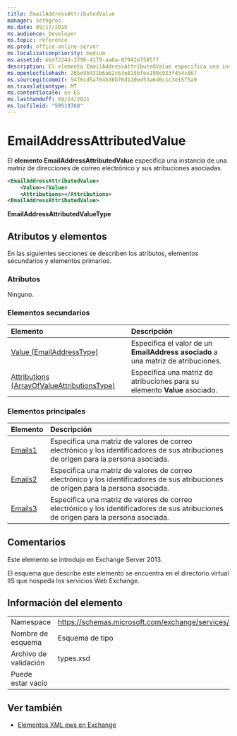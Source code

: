 ```yaml
---
title: EmailAddressAttributedValue
manager: sethgros
ms.date: 09/17/2015
ms.audience: Developer
ms.topic: reference
ms.prod: office-online-server
ms.localizationpriority: medium
ms.assetid: ebdf224d-3796-4179-aa0a-87942e7585ff
description: El elemento EmailAddressAttributedValue especifica una instancia de una matriz de direcciones de correo electrónico y sus atribuciones asociadas.
ms.openlocfilehash: 2b5e9b431b6a62c63e815bfee190c923f454c867
ms.sourcegitcommit: 54f6cd5a704b36b76d110ee53a6d6c1c3e15f5a9
ms.translationtype: MT
ms.contentlocale: es-ES
ms.lasthandoff: 09/24/2021
ms.locfileid: "59519768"
---
```

# <a name="emailaddressattributedvalue"></a>EmailAddressAttributedValue

El **elemento EmailAddressAttributedValue** especifica una instancia de una matriz de direcciones de correo electrónico y sus atribuciones asociadas. 
  
```XML
<EmailAddressAttributedValue>
    <Value></Value>
    <Attributions></Attributions>
<EmailAddressAttributedValue>
```

 **EmailAddressAttributedValueType**
## <a name="attributes-and-elements"></a>Atributos y elementos

En las siguientes secciones se describen los atributos, elementos secundarios y elementos primarios.
  
### <a name="attributes"></a>Atributos

Ninguno.
  
### <a name="child-elements"></a>Elementos secundarios

|**Elemento**|**Descripción**|
|:-----|:-----|
|[Value (EmailAddressType)](value-emailaddresstype.md) <br/> |Especifica el valor de un **EmailAddress asociado** a una matriz de atribuciones.  <br/> |
|[Attributions (ArrayOfValueAttributionsType)](attributions-arrayofvalueattributionstype.md) <br/> |Especifica una matriz de atribuciones para su elemento **Value** asociado.  <br/> |
   
### <a name="parent-elements"></a>Elementos principales

|**Elemento**|**Descripción**|
|:-----|:-----|
|[Emails1](emails1.md) <br/> |Especifica una matriz de valores de correo electrónico y los identificadores de sus atribuciones de origen para la persona asociada.  <br/> |
|[Emails2](emails2.md) <br/> |Especifica una matriz de valores de correo electrónico y los identificadores de sus atribuciones de origen para la persona asociada.  <br/> |
|[Emails3](emails3.md) <br/> |Especifica una matriz de valores de correo electrónico y los identificadores de sus atribuciones de origen para la persona asociada.  <br/> |
   
## <a name="remarks"></a>Comentarios

Este elemento se introdujo en Exchange Server 2013.
  
El esquema que describe este elemento se encuentra en el directorio virtual IIS que hospeda los servicios Web Exchange.
  
## <a name="element-information"></a>Información del elemento

|||
|:-----|:-----|
|Namespace  <br/> |https://schemas.microsoft.com/exchange/services/2006/types  <br/> |
|Nombre de esquema  <br/> |Esquema de tipo  <br/> |
|Archivo de validación  <br/> |types.xsd  <br/> |
|Puede estar vacío  <br/> ||
   
## <a name="see-also"></a>Ver también



- [Elementos XML ews en Exchange](ews-xml-elements-in-exchange.md)

